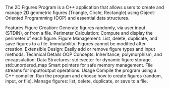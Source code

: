 The 2D Figures Program is a C++ application that allows users to create and manage 2D geometric figures (Triangle, Circle, Rectangle) using Object-Oriented Programming (OOP) and essential data structures.

Features
Figure Creation: Generate figures randomly, via user input (STDIN), or from a file.
Perimeter Calculation: Compute and display the perimeter of each figure.
Figure Management: List, delete, duplicate, and save figures to a file.
Immutability: Figures cannot be modified after creation.
Extensible Design: Easily add or remove figure types and input methods.
Technical Details
OOP Concepts: Inheritance, polymorphism, and encapsulation.
Data Structures:
std::vector for dynamic figure storage.
std::unordered_map 
Smart pointers for safe memory management.
File streams for input/output operations.
Usage
Compile the program using a C++ compiler.
Run the program and choose how to create figures (random, input, or file).
Manage figures: list, delete, duplicate, or save to a file.
